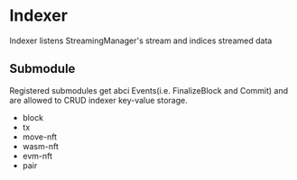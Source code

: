# Indexer

Indexer listens StreamingManager's stream and indices streamed data

## Submodule

Registered submodules get abci Events(i.e. FinalizeBlock and Commit) and are allowed to CRUD indexer key-value storage.

- block
- tx
- move-nft
- wasm-nft
- evm-nft
- pair
